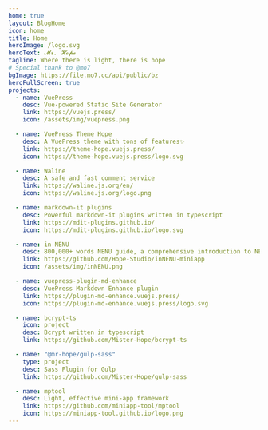 ```yaml
---
home: true
layout: BlogHome
icon: home
title: Home
heroImage: /logo.svg
heroText: 𝓜𝓻. 𝓗𝓸𝓹𝓮
tagline: Where there is light, there is hope
# Special thank to @mo7
bgImage: https://file.mo7.cc/api/public/bz
heroFullScreen: true
projects:
  - name: VuePress
    desc: Vue-powered Static Site Generator
    link: https://vuejs.press/
    icon: /assets/img/vuepress.png

  - name: VuePress Theme Hope
    desc: A VuePress theme with tons of features✨
    link: https://theme-hope.vuejs.press/
    icon: https://theme-hope.vuejs.press/logo.svg

  - name: Waline
    desc: A safe and fast comment service
    link: https://waline.js.org/en/
    icon: https://waline.js.org/logo.png

  - name: markdown-it plugins
    desc: Powerful markdown-it plugins written in typescript
    link: https://mdit-plugins.github.io/
    icon: https://mdit-plugins.github.io/logo.svg

  - name: in NENU
    desc: 800,000+ words NENU guide, a comprehensive introduction to NENU life, the best admission guide for NENU freshmen❤
    link: https://github.com/Hope-Studio/inNENU-miniapp
    icon: /assets/img/inNENU.png

  - name: vuepress-plugin-md-enhance
    desc: VuePress Markdown Enhance plugin
    link: https://plugin-md-enhance.vuejs.press/
    icon: https://plugin-md-enhance.vuejs.press/logo.svg

  - name: bcrypt-ts
    icon: project
    desc: Bcrypt written in typescript
    link: https://github.com/Mister-Hope/bcrypt-ts

  - name: "@mr-hope/gulp-sass"
    type: project
    desc: Sass Plugin for Gulp
    link: https://github.com/Mister-Hope/gulp-sass

  - name: mptool
    desc: Light, effective mini-app framework
    link: https://github.com/miniapp-tool/mptool
    icon: https://miniapp-tool.github.io/logo.png
---
```

